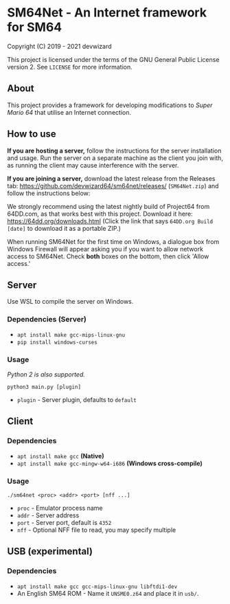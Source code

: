 # SM64Net - An Internet framework for SM64
Copyright (C) 2019 - 2021  devwizard

This project is licensed under the terms of the GNU General Public License
version 2.  See `LICENSE` for more information.

## About
This project provides a framework for developing modifications to *Super Mario
64* that utilise an Internet connection.

## How to use
**If you are hosting a server,** follow the instructions for the server
installation and usage.  Run the server on a separate machine as the client
you join with, as running the client may cause interference with the server.

**If you are joining a server,** download the latest release from the Releases
tab: https://github.com/devwizard64/sm64net/releases/ (`SM64Net.zip`) and follow
the instructions below:

We strongly recommend using the latest nightly build of Project64 from 64DD.com,
as that works best with this project.  Download it here:
https://64dd.org/downloads.html (Click the link that says `64DD.org Build
[date]` to download it as a portable ZIP.)

When running SM64Net for the first time on Windows, a dialogue box from Windows
Firewall will appear asking you if you want to allow network access to SM64Net.
Check **both** boxes on the bottom, then click 'Allow access.'

## Server

Use WSL to compile the server on Windows.

### Dependencies (Server)
* `apt install make gcc-mips-linux-gnu`
* `pip install windows-curses`

### Usage
*Python 2 is also supported.*

`python3 main.py [plugin]`
* `plugin` - Server plugin, defaults to `default`

## Client

### Dependencies
* `apt install make gcc` **(Native)**
* `apt install make gcc-mingw-w64-i686` **(Windows cross-compile)**

### Usage
`./sm64net <proc> <addr> <port> [nff ...]`
* `proc` - Emulator process name
* `addr` - Server address
* `port` - Server port, default is `4352`
* `nff` - Optional NFF file to read, you may specify multiple

## USB (experimental)

### Dependencies
* `apt install make gcc gcc-mips-linux-gnu libftdi1-dev`
* An English SM64 ROM - Name it `UNSME0.z64` and place it in `usb/`.
